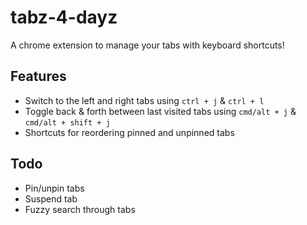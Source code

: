 # tabz-4-dayz
A chrome extension to manage your tabs with keyboard shortcuts!

## Features
- Switch to the left and right tabs using `ctrl + j` & `ctrl + l`
- Toggle back & forth between last visited tabs using `cmd/alt + j` & `cmd/alt + shift + j`
- Shortcuts for reordering pinned and unpinned tabs

## Todo
- Pin/unpin tabs
- Suspend tab
- Fuzzy search through tabs
